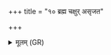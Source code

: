 +++
title = "१० ब्रह्म चक्षुर् असृजत"

+++
<details><summary>मूलम् (GR)</summary>

ब्रह्म चक्षुर् असृजत  
ब्रह्म खे प्राणम् आवयत् ।  
ब्रह्म मनश् च वाचं च  
ब्रह्म सम् अभरत् पुरम् ॥
</details>